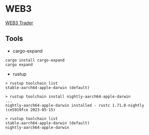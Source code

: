 # WEB3

[WEB3 Trader](web3-trader/README.md)

## Tools

* cargo-expand

```
cargo install cargo-expand
cargo expand
```

* rustup

```
> rustup toolchain list
stable-aarch64-apple-darwin (default)

> rustup toolchain install nightly-aarch64-apple-darwin
...
nightly-aarch64-apple-darwin installed - rustc 1.71.0-nightly (ce5919fce 2023-05-15)

> rustup toolchain list
stable-aarch64-apple-darwin (default)
nightly-aarch64-apple-darwin
```